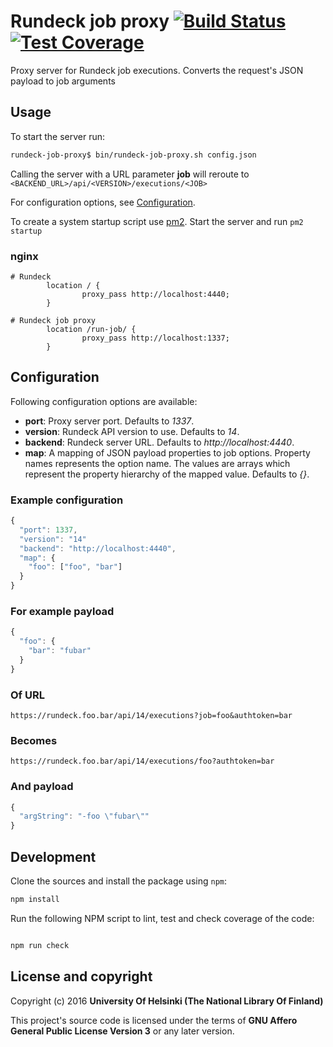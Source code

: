 # Rundeck job proxy [![Build Status](https://travis-ci.org/NatLibFi/rundeck-job-proxy.svg)](https://travis-ci.org/NatLibFi/rundeck-job-proxy) [![Test Coverage](https://codeclimate.com/github/NatLibFi/rundeck-job-proxy/badges/coverage.svg)](https://codeclimate.com/github/NatLibFi/rundeck-job-proxy/coverage)

Proxy server for Rundeck job executions. Converts the request's JSON payload to job arguments

## Usage

To start the server run:
```sh
rundeck-job-proxy$ bin/rundeck-job-proxy.sh config.json
```

Calling the server with a URL parameter **job** will reroute to `<BACKEND_URL>/api/<VERSION>/executions/<JOB>`

For configuration options, see [Configuration](#Configuration).

To create a system startup script use [pm2](http://pm2.keymetrics.io/). Start the server and run `pm2 startup`

### nginx
```
# Rundeck
        location / {
                proxy_pass http://localhost:4440;
        }

# Rundeck job proxy
        location /run-job/ {
                proxy_pass http://localhost:1337;
        }
```

## Configuration

Following configuration options are available:

- **port**: Proxy server port. Defaults to _1337_.
- **version**: Rundeck API version to use. Defaults to _14_.
- **backend**: Rundeck server URL. Defaults to _http://localhost:4440_.
- **map**: A mapping of JSON payload properties to job options. Property names represents the option name. The values are arrays which represent the property hierarchy of the mapped value. Defaults to _{}_.

### Example configuration
```js
{
  "port": 1337,
  "version": "14"
  "backend": "http://localhost:4440",
  "map": {
    "foo": ["foo", "bar"]
  }
}
```

### For example payload
```js
{
  "foo": {
    "bar": "fubar"
  }
}
```

### Of URL
```
https://rundeck.foo.bar/api/14/executions?job=foo&authtoken=bar
```

### Becomes
```
https://rundeck.foo.bar/api/14/executions/foo?authtoken=bar
```

### And payload
```js
{
  "argString": "-foo \"fubar\""
}
```

## Development 

Clone the sources and install the package using `npm`:

```sh
npm install
```

Run the following NPM script to lint, test and check coverage of the code:

```javascript

npm run check

```

## License and copyright

Copyright (c) 2016 **University Of Helsinki (The National Library Of Finland)**

This project's source code is licensed under the terms of **GNU Affero General Public License Version 3** or any later version.
